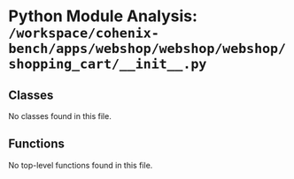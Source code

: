 # Python Module Analysis: `/workspace/cohenix-bench/apps/webshop/webshop/webshop/shopping_cart/__init__.py`

## Classes

No classes found in this file.


## Functions

No top-level functions found in this file.
